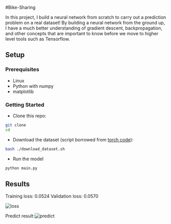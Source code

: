 #Bike-Sharing

In this project, I build a neural network from scratch to carry out a prediction problem on a real dataset! By building a neural network from the ground up, I have a much better understanding of gradient descent, backpropagation, and other concepts that are important to know before we move to higher level tools such as Tensorflow.

## Setup

### Prerequisites
- Linux
- Python with numpy
- matplotlib

### Getting Started
- Clone this repo:
```bash
git clone 
cd 
```
- Download the dataset (script borrowed from [torch code](https://github.com/phillipi/pix2pix/blob/master/datasets/download_dataset.sh)):
```bash
bash ./download_dataset.sh
```
- Run the model
```bash
python main.py 
```
## Results
Training loss: 0.0524    Validation loss: 0.0570

![loss](/Users/zhaozhichao/Desktop/Bike-Sharing/example/loss.png)



Predict result:![predict](/Users/zhaozhichao/Desktop/Bike-Sharing/example/predict.png)